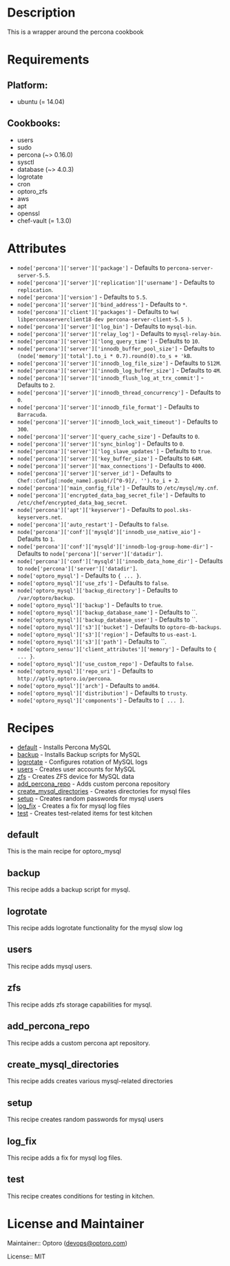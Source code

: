 # Description

This is a wrapper around the percona cookbook

# Requirements

## Platform:

* ubuntu (= 14.04)

## Cookbooks:

* users
* sudo
* percona (~> 0.16.0)
* sysctl
* database (~> 4.0.3)
* logrotate
* cron
* optoro_zfs
* aws
* apt
* openssl
* chef-vault (= 1.3.0)

# Attributes

* `node['percona']['server']['package']` -  Defaults to `percona-server-server-5.5`.
* `node['percona']['server']['replication']['username']` -  Defaults to `replication`.
* `node['percona']['version']` -  Defaults to `5.5`.
* `node['percona']['server']['bind_address']` -  Defaults to `*`.
* `node['percona']['client']['packages']` -  Defaults to `%w( libperconaserverclient18-dev percona-server-client-5.5 )`.
* `node['percona']['server']['log_bin']` -  Defaults to `mysql-bin`.
* `node['percona']['server']['relay_log']` -  Defaults to `mysql-relay-bin`.
* `node['percona']['server']['long_query_time']` -  Defaults to `10`.
* `node['percona']['server']['innodb_buffer_pool_size']` -  Defaults to `(node['memory']['total'].to_i * 0.7).round(0).to_s + 'kB`.
* `node['percona']['server']['innodb_log_file_size']` -  Defaults to `512M`.
* `node['percona']['server']['innodb_log_buffer_size']` -  Defaults to `4M`.
* `node['percona']['server']['innodb_flush_log_at_trx_commit']` -  Defaults to `2`.
* `node['percona']['server']['innodb_thread_concurrency']` -  Defaults to `0`.
* `node['percona']['server']['innodb_file_format']` -  Defaults to `Barracuda`.
* `node['percona']['server']['innodb_lock_wait_timeout']` -  Defaults to `300`.
* `node['percona']['server']['query_cache_size']` -  Defaults to `0`.
* `node['percona']['server']['sync_binlog']` -  Defaults to `0`.
* `node['percona']['server']['log_slave_updates']` -  Defaults to `true`.
* `node['percona']['server']['key_buffer_size']` -  Defaults to `64M`.
* `node['percona']['server']['max_connections']` -  Defaults to `4000`.
* `node['percona']['server']['server_id']` -  Defaults to `Chef::Config[:node_name].gsub(/[^0-9]/, '').to_i + 2`.
* `node['percona']['main_config_file']` -  Defaults to `/etc/mysql/my.cnf`.
* `node['percona']['encrypted_data_bag_secret_file']` -  Defaults to `/etc/chef/encrypted_data_bag_secret`.
* `node['percona']['apt']['keyserver']` -  Defaults to `pool.sks-keyservers.net`.
* `node['percona']['auto_restart']` -  Defaults to `false`.
* `node['percona']['conf']['mysqld']['innodb_use_native_aio']` -  Defaults to `1`.
* `node['percona']['conf']['mysqld']['innodb-log-group-home-dir']` -  Defaults to `node['percona']['server']['datadir']`.
* `node['percona']['conf']['mysqld']['innodb_data_home_dir']` -  Defaults to `node['percona']['server']['datadir']`.
* `node['optoro_mysql']` -  Defaults to `{ ... }`.
* `node['optoro_mysql']['use_zfs']` -  Defaults to `false`.
* `node['optoro_mysql']['backup_directory']` -  Defaults to `/var/optoro/backup`.
* `node['optoro_mysql']['backup']` -  Defaults to `true`.
* `node['optoro_mysql']['backup_database_name']` -  Defaults to ``.
* `node['optoro_mysql']['backup_database_user']` -  Defaults to ``.
* `node['optoro_mysql']['s3']['bucket']` -  Defaults to `optoro-db-backups`.
* `node['optoro_mysql']['s3']['region']` -  Defaults to `us-east-1`.
* `node['optoro_mysql']['s3']['path']` -  Defaults to ``.
* `node['optoro_sensu']['client_attributes']['memory']` -  Defaults to `{ ... }`.
* `node['optoro_mysql']['use_custom_repo']` -  Defaults to `false`.
* `node['optoro_mysql']['repo_uri']` -  Defaults to `http://aptly.optoro.io/percona`.
* `node['optoro_mysql']['arch']` -  Defaults to `amd64`.
* `node['optoro_mysql']['distribution']` -  Defaults to `trusty`.
* `node['optoro_mysql']['components']` -  Defaults to `[ ... ]`.

# Recipes

* [default](#default) - Installs Percona MySQL
* [backup](#backup) - Installs Backup scripts for MySQL
* [logrotate](#logrotate) - Configures rotation of MySQL logs
* [users](#users) - Creates user accounts for MySQL
* [zfs](#zfs) - Creates ZFS device for MySQL data
* [add_percona_repo](#add_percona_repo) - Adds custom percona repository
* [create_mysql_directories](#create_mysql_directories) - Creates directories for mysql files
* [setup](#setup) - Creates random passwords for mysql users
* [log_fix](#log_fix) - Creates a fix for mysql log files
* [test](#test) - Creates test-related items for test kitchen

## default

This is the main recipe for optoro_mysql

## backup

This recipe adds a backup script for mysql.

## logrotate

This recipe adds logrotate functionality for the mysql slow log

## users

This recipe adds mysql users.

## zfs

This recipe adds zfs storage capabilities for mysql.

## add_percona_repo

This recipe adds a custom percona apt repository.

## create_mysql_directories

This recipe adds creates various mysql-related directories

## setup

This recipe creates random passwords for mysql users

## log_fix

This recipe adds a fix for mysql log files.

## test

This recipe creates conditions for testing in kitchen.

# License and Maintainer

Maintainer:: Optoro (<devops@optoro.com>)

License:: MIT
